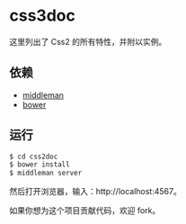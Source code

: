 # css3doc

这里列出了 Css2 的所有特性，并附以实例。

## 依赖

* [middleman](https://github.com/middleman/middleman)
* [bower](https://github.com/bower/bower)

## 运行

``` sh
$ cd css2doc
$ bower install
$ middleman server
```

然后打开浏览器，输入：http://localhost:4567。

如果你想为这个项目贡献代码，欢迎 fork。
